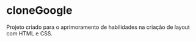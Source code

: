 # cloneGoogle
Projeto criado para o aprimoramento de habilidades na criação de layout com HTML e CSS.
